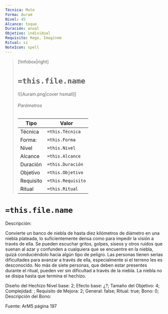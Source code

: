 ```yaml
---
Técnica: Muto
Forma: Auram
Nivel: 45
Alcance: toque 
Duración: anual  
Objetivo: individual
Requisito: Rego, Imaginem
Ritual: sí
NoteIcon: spell
---
```


> [!infobox|right]
> # `=this.file.name`
> ![[Auram.png|cover hsmall]]
> ###### Parámetros
> Tipo |  Valor |
> ---|---|
> Técnica  | `=this.Técnica`  |
> Forma: | `=this.Forma`  |
> Nivel | `=this.Nivel`  |
> Alcance | `=this.Alcance` |
> Duración | `=this.Duración` |
> Objetivo | `=this.Objetivo` |
> Requisito | `=this.Requisito` |
> Ritual | `=this.Ritual` |

# `=this.file.name`
Descripción: <p>Convierte un banco de niebla de hasta diez kilómetros de diámetro en una niebla plateada, lo suficientemente densa como para impedir la visión a través de ella. Se pueden escuchar gritos, golpes, siseos y otros ruidos que suenan al azar y confunden a cualquiera que se encuentre en la niebla, quizá conduciéndolo hacia algún tipo de peligro. Las personas tienen serias dificultades para avanzar a través de ella, especialmente si el terreno les es desconocido. No más de siete personas, que deben estar presentes durante el ritual, pueden ver sin dificultad a través de la niebla. La niebla no se disipa hasta que termina el hechizo.</p>

Diseño del Hechizo
Nivel base: 2; Efecto base: ¿?;  Tamaño del Objetivo: 4; Complejidad: ; Requisito de Mejora: 2; General: false; Ritual: true; Bono: 0; Descripción del Bono: 

Fuente: ArM5 página 197